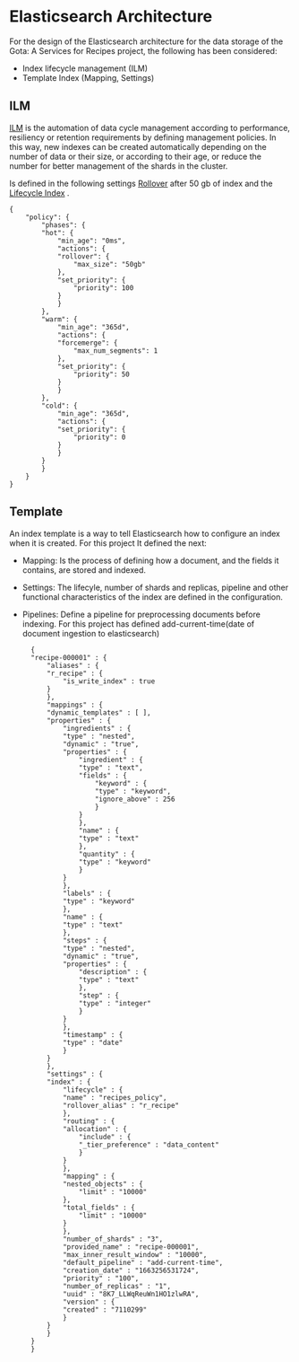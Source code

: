 # Elasticsearch Architecture

For the design of the Elasticsearch architecture for the data storage of the Gota: A Services for Recipes project, the following has been considered:

- Index lifecycle management (ILM)
- Template Index (Mapping, Settings)

## ILM

[ILM](https://www.elastic.co/guide/en/elasticsearch/reference/current/index-lifecycle-management.html) is the automation of data cycle management according to performance, resiliency or retention requirements by defining management policies.
In this way, new indexes can be created automatically depending on the number of data or their size, or according to their age, or reduce the number for better management of the shards in the cluster.

Is defined in the following settings [Rollover](https://www.elastic.co/guide/en/elasticsearch/reference/current/index-rollover.html) after 50 gb of index and the [Lifecycle Index](https://www.elastic.co/guide/en/elasticsearch/reference/current/ilm-index-lifecycle.html) .

    {
        "policy": {
            "phases": {
            "hot": {
                "min_age": "0ms",
                "actions": {
                "rollover": {
                    "max_size": "50gb"
                },
                "set_priority": {
                    "priority": 100
                }
                }
            },
            "warm": {
                "min_age": "365d",
                "actions": {
                "forcemerge": {
                    "max_num_segments": 1
                },
                "set_priority": {
                    "priority": 50
                }
                }
            },
            "cold": {
                "min_age": "365d",
                "actions": {
                "set_priority": {
                    "priority": 0
                }
                }
            }
            }
        }
    }


## Template
An index template is a way to tell Elasticsearch how to configure an index when it is created.
For this project It defined the next: 

- Mapping: Is the process of defining how a document, and the fields it contains, are stored and indexed.
- Settings: The lifecyle, number of shards and replicas, pipeline and other functional characteristics of the index are defined in the configuration.
- Pipelines: Define a pipeline for preprocessing documents before indexing.
For this project has defined add-current-time(date of document ingestion to elasticsearch)

        {
        "recipe-000001" : {
            "aliases" : {
            "r_recipe" : {
                "is_write_index" : true
            }
            },
            "mappings" : {
            "dynamic_templates" : [ ],
            "properties" : {
                "ingredients" : {
                "type" : "nested",
                "dynamic" : "true",
                "properties" : {
                    "ingredient" : {
                    "type" : "text",
                    "fields" : {
                        "keyword" : {
                        "type" : "keyword",
                        "ignore_above" : 256
                        }
                    }
                    },
                    "name" : {
                    "type" : "text"
                    },
                    "quantity" : {
                    "type" : "keyword"
                    }
                }
                },
                "labels" : {
                "type" : "keyword"
                },
                "name" : {
                "type" : "text"
                },
                "steps" : {
                "type" : "nested",
                "dynamic" : "true",
                "properties" : {
                    "description" : {
                    "type" : "text"
                    },
                    "step" : {
                    "type" : "integer"
                    }
                }
                },
                "timestamp" : {
                "type" : "date"
                }
            }
            },
            "settings" : {
            "index" : {
                "lifecycle" : {
                "name" : "recipes_policy",
                "rollover_alias" : "r_recipe"
                },
                "routing" : {
                "allocation" : {
                    "include" : {
                    "_tier_preference" : "data_content"
                    }
                }
                },
                "mapping" : {
                "nested_objects" : {
                    "limit" : "10000"
                },
                "total_fields" : {
                    "limit" : "10000"
                }
                },
                "number_of_shards" : "3",
                "provided_name" : "recipe-000001",
                "max_inner_result_window" : "10000",
                "default_pipeline" : "add-current-time",
                "creation_date" : "1663256531724",
                "priority" : "100",
                "number_of_replicas" : "1",
                "uuid" : "8K7_LLWqReuWn1HO1zlwRA",
                "version" : {
                "created" : "7110299"
                }
            }
            }
        }
        }   












